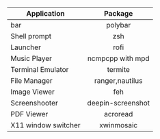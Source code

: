 |Application|Package|
|--------------|:--------:|
|bar |  polybar |
|Shell prompt | zsh |
|Launcher | rofi |
|Music Player | ncmpcpp with mpd |
|Terminal Emulator | termite |
|File Manager | ranger,nautilus |
|Image Viewer | feh |
|Screenshooter | deepin-screenshot |
|PDF Viewer | acroread |
|X11 window switcher | xwinmosaic |
